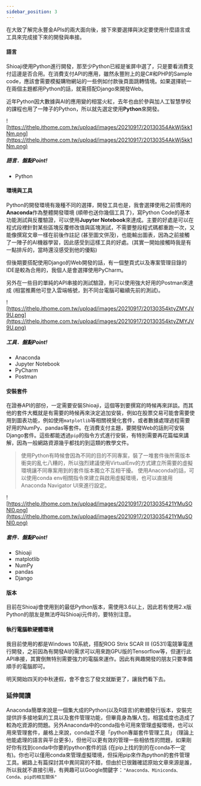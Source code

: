 ```yaml
---
sidebar_position: 3
---
```

在大致了解完永豐金APIs的兩大面向後，接下來要選擇與決定要使用什麼語言或工具來完成接下來的開發與串接。

#### 語言
Shioaji使用Python進行開發，那至少Python已經是雀屏中選了，只是要看消費支付這邊是否合用。在消費支付API的應用，雖然永豐附上的是C#和PHP的Sample code，應該會需要模擬購物網站的一些例如付款後頁面跳轉情境。如果選擇統一在兩個主題都用Python的話，就需搭配Django來開發Web。

近年Python因大數據與AI的應用變的相當火紅，去年也由於參與加人工智慧學校的課程也用了一陣子的Python，所以就先選定使用**Python**來開發。

![https://ithelp.ithome.com.tw/upload/images/20210917/20130354AkWj5kk1Nm.png](https://ithelp.ithome.com.tw/upload/images/20210917/20130354AkWj5kk1Nm.png)

##### 語言．盤點Point!
* Python

#### 環境與工具
Python的開發環境有幾種不同的選擇，開發工具也是，我會選擇使用之前慣用的**Anaconda**作為整體開發環境 (順帶也送你幾個工具了)，寫Python Code的基本功能測試與反覆驗證，可以使用**Jupyter Notebook**來達成。主要的好處是可以在程式段裡針對某些區塊反覆修改值與區塊測試，不需要整段程式碼都重跑一次，又能像撰寫文章一樣在前後作註記 (甚至圖文併茂)，也能輸出圖表，因為之前接觸了一陣子的AI機器學習，因此感受到這樣工具的好處。(其實一開始接觸時我是有一點排斥的，當時還沒感受到他的優點)

但後期要搭配使用Django的Web開發的話，有一個整頁式以及專案管理目錄的IDE是較為合用的，我個人是會選擇使用PyCharm。

另外在一些目的單純的API串接的測試驗證，則可以使用強大好用的Postman來達成 (相當推薦他可登入雲端帳號，到不同台電腦可繼續先前的測試)。

![https://ithelp.ithome.com.tw/upload/images/20210917/20130354ktyZMYJV9U.png](https://ithelp.ithome.com.tw/upload/images/20210917/20130354ktyZMYJV9U.png)

##### 工具．盤點Point!
* Anaconda
* Jupyter Notebook
* PyCharm 
* Postman

#### 安裝套件
在證券API的部份，一定需要安裝Shioaji，這個等到要撰寫的時候再來詳談。而其他的套件大概就是有需要的時候再來決定追加安裝，例如在股票交易可能會需要使用到圖表功能，例如使用`matplotlib`等相關視覺化套件，或者數據處理過程需要好用的NumPy、pandas等套件。在消費支付主題，要開發Web的話則可安裝Django套件。這些都能透過`pip`的指令方式進行安裝，有特別需要再花篇幅來講解，因為一般網路資源幾乎都找的到這類的教學文件。

> 使用Python有時候會因為不同的目的不同專案，裝了一堆套件後所需版本衝突的亂七八糟的，所以強烈建議使用VirtualEnv的方式建立所需要的虛擬環境讓不同專案用到的套件版本獨立不互相干擾。
> 使用Anaconda的話，可以使用conda env相關指令來建立與啟用虛擬環境，也可以直接用Anaconda Navigator UI來進行設定。

![https://ithelp.ithome.com.tw/upload/images/20210917/2013035421YMuSONI0.png](https://ithelp.ithome.com.tw/upload/images/20210917/2013035421YMuSONI0.png)

##### 套件．盤點Point!
* Shioaji
* matplotlib
* NumPy
* pandas
* Django


#### 版本
目前在Shioaji會使用到的最低Python版本，需使用3.6以上，因此若有使用2.x版Python的朋友是無法呼叫Shioaji元件的，要特別注意。

#### 執行電腦軟硬體環境
我目前使用的都是Windows 10系統，搭配ROG Strix SCAR III (G531)電競筆電進行開發，之前因為有開發AI的需求可以用來跑GPU版的Tensorflow等，但運行此API串接，其實倒無特別需要強力的電腦來運作。因此有興趣開發的朋友只要準備順手的電腦即可。


明天開始四天的中秋連假，會不會忘了發文就斷更了，讓我們看下去。

### 延伸閱讀
Anaconda簡單來說是一個集大成的Python(以及R語言)的軟體發行版本，安裝完提供許多接地氣的工具以及套件管理功能，但畢竟身為懶人包，相當成度也造成了較為吃資源的問題。另外Anaconda中的conda指令可用來管理虛擬環境，也可以用來管理套件，嚴格上來說，conda並不是「python專屬套件管理工具」 (理論上他能處理的語言與平台更多)，但他可以更有效的管理一些相依性的問題，如果剛好你有找到conda中你要的python套件的話 (在pip上找的到的在conda不一定有)。你也可以僅用conda來管理虛擬環境，但採用pip來作為python的套件管理工具。網路上有篇探討其中異同寫的不錯，但由於已很難確認原始文章來源是誰，所以我就不直接引用，有興趣可以Google關鍵字：`"Anaconda、Miniconda、Conda、pip的相互關係"`